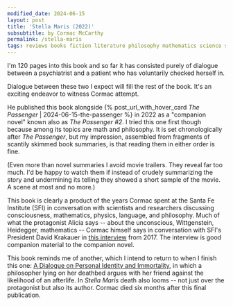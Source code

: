 ```yaml
---
modified_date: 2024-06-15
layout: post
title: 'Stella Maris (2022)'
subsubtitle: by Cormac McCarthy
permalink: /stella-maris
tags: reviews books fiction literature philosophy mathematics science subconscious mortality
---
```


I'm 120 pages into this book and so far it has consisted purely of dialogue between a psychiatrist and a patient who has voluntarily checked herself in.
<!--more-->
Dialogue between these two I expect will fill the rest of the book.
It's an exciting endeavor to witness Cormac attempt.

He published this book alongside {% post_url_with_hover_card _The Passenger_ | 2024-06-15-the-passenger %} in 2022 as a "companion novel" known also as _The Passenger #2_.
I tried this one first though because among its topics are math and philosophy.
It is set chronologically after _The Passenger_, but my impression, assembled from fragments of scantily skimmed book summaries, is that reading them in either order is fine.

(Even more than novel summaries I avoid movie trailers.
They reveal far too much.
I'd be happy to watch them if instead of crudely summarizing the story and undermining its telling they showed a short sample of the movie.
A scene at most and no more.)

This book is clearly a product of the years Cormac spent at the Santa Fe Institute (SFI) in conversation with scientists and researchers discussing consciousness, mathematics, physics, language, and philosophy.
Much of what the protagonist Alicia says -- about the unconscious, Wittgenstein, Heidegger, mathematics  -- Cormac himself says in conversation with SFI's President David Krakauer in [this interview](https://youtu.be/HrUy1Vn2KdI?si=awtdDfdZqwE7qzfS) from 2017.
The interview is good companion material to the companion novel.

This book reminds me of another, which I intend to return to when I finish this one: [A Dialogue on Personal Identity and Immortality](https://www.goodreads.com/book/show/782783.A_Dialogue_on_Personal_Identity_and_Immortality), in which a philosopher lying on her deathbed argues with her friend against the likelihood of an afterlife.
In _Stella Maris_ death also looms -- not just over the protagonist but also its author.
Cormac died six months after this final publication.
